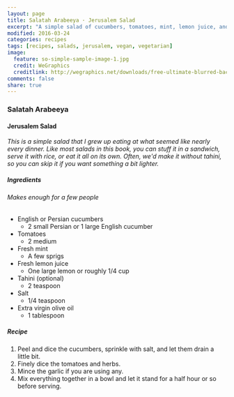 ```yaml
---
layout: page
title: Salatah Arabeeya · Jerusalem Salad
excerpt: "A simple salad of cucumbers, tomatoes, mint, lemon juice, and tahini."
modified: 2016-03-24
categories: recipes
tags: [recipes, salads, jerusalem, vegan, vegetarian]
image:
  feature: so-simple-sample-image-1.jpg
  credit: WeGraphics
  creditlink: http://wegraphics.net/downloads/free-ultimate-blurred-background-pack/
comments: false
share: true
---
```

### Salatah Arabeeya
#### Jerusalem Salad

*This is a simple salad that I grew up eating at what seemed like nearly every dinner. Like most salads in this book, you can stuff it in a sandwich, serve it with rice, or eat it all on its own. Often, we'd make it without tahini, so you can skip it if you want something a bit lighter.*

##### Ingredients
###### Makes enough for a few people

* English or Persian cucumbers
    - 2 small Persian or 1 large English cucumber
* Tomatoes
    - 2 medium
* Fresh mint
    - A few sprigs
* Fresh lemon juice
    - One large lemon or roughly 1/4 cup
* Tahini (optional)
    - 2 teaspoon
* Salt
    - 1/4 teaspoon
* Extra virgin olive oil        
    - 1 tablespoon

##### Recipe
1. Peel and dice the cucumbers, sprinkle with salt, and let them drain a little bit.
2. Finely dice the tomatoes and herbs.
3. Mince the garlic if you are using any.
4. Mix everything together in a bowl and let it stand for a half hour or so before serving.  
